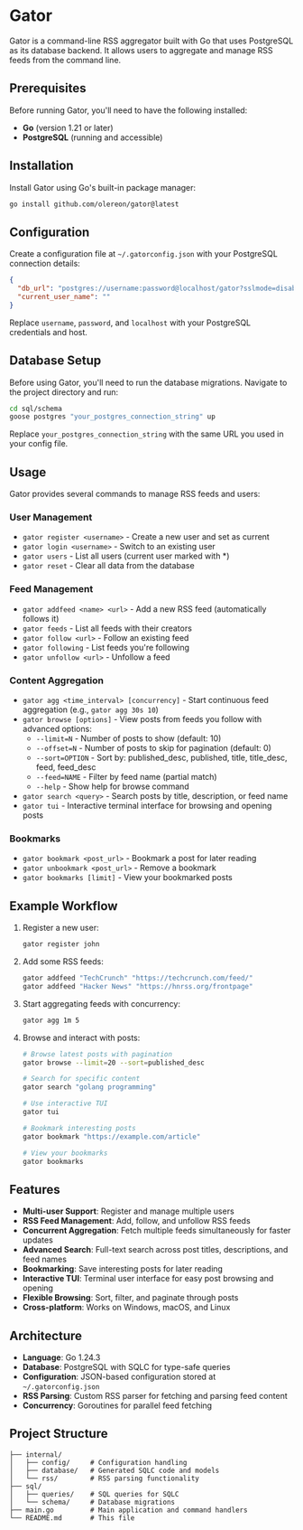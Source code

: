 # Gator

Gator is a command-line RSS aggregator built with Go that uses PostgreSQL as its database backend. It allows users to aggregate and manage RSS feeds from the command line.

## Prerequisites

Before running Gator, you'll need to have the following installed:

- **Go** (version 1.21 or later)
- **PostgreSQL** (running and accessible)

## Installation

Install Gator using Go's built-in package manager:

```bash
go install github.com/olereon/gator@latest
```

## Configuration

Create a configuration file at `~/.gatorconfig.json` with your PostgreSQL connection details:

```json
{
  "db_url": "postgres://username:password@localhost/gator?sslmode=disable",
  "current_user_name": ""
}
```

Replace `username`, `password`, and `localhost` with your PostgreSQL credentials and host.

## Database Setup

Before using Gator, you'll need to run the database migrations. Navigate to the project directory and run:

```bash
cd sql/schema
goose postgres "your_postgres_connection_string" up
```

Replace `your_postgres_connection_string` with the same URL you used in your config file.

## Usage

Gator provides several commands to manage RSS feeds and users:

### User Management
- `gator register <username>` - Create a new user and set as current
- `gator login <username>` - Switch to an existing user
- `gator users` - List all users (current user marked with *)
- `gator reset` - Clear all data from the database

### Feed Management
- `gator addfeed <name> <url>` - Add a new RSS feed (automatically follows it)
- `gator feeds` - List all feeds with their creators
- `gator follow <url>` - Follow an existing feed
- `gator following` - List feeds you're following
- `gator unfollow <url>` - Unfollow a feed

### Content Aggregation
- `gator agg <time_interval> [concurrency]` - Start continuous feed aggregation (e.g., `gator agg 30s 10`)
- `gator browse [options]` - View posts from feeds you follow with advanced options:
  - `--limit=N` - Number of posts to show (default: 10)
  - `--offset=N` - Number of posts to skip for pagination (default: 0)
  - `--sort=OPTION` - Sort by: published_desc, published, title, title_desc, feed, feed_desc
  - `--feed=NAME` - Filter by feed name (partial match)
  - `--help` - Show help for browse command
- `gator search <query>` - Search posts by title, description, or feed name
- `gator tui` - Interactive terminal interface for browsing and opening posts

### Bookmarks
- `gator bookmark <post_url>` - Bookmark a post for later reading
- `gator unbookmark <post_url>` - Remove a bookmark
- `gator bookmarks [limit]` - View your bookmarked posts

## Example Workflow

1. Register a new user:
   ```bash
   gator register john
   ```

2. Add some RSS feeds:
   ```bash
   gator addfeed "TechCrunch" "https://techcrunch.com/feed/"
   gator addfeed "Hacker News" "https://hnrss.org/frontpage"
   ```

3. Start aggregating feeds with concurrency:
   ```bash
   gator agg 1m 5
   ```

4. Browse and interact with posts:
   ```bash
   # Browse latest posts with pagination
   gator browse --limit=20 --sort=published_desc
   
   # Search for specific content
   gator search "golang programming"
   
   # Use interactive TUI
   gator tui
   
   # Bookmark interesting posts
   gator bookmark "https://example.com/article"
   
   # View your bookmarks
   gator bookmarks
   ```

## Features

- **Multi-user Support**: Register and manage multiple users
- **RSS Feed Management**: Add, follow, and unfollow RSS feeds
- **Concurrent Aggregation**: Fetch multiple feeds simultaneously for faster updates
- **Advanced Search**: Full-text search across post titles, descriptions, and feed names
- **Bookmarking**: Save interesting posts for later reading
- **Interactive TUI**: Terminal user interface for easy post browsing and opening
- **Flexible Browsing**: Sort, filter, and paginate through posts
- **Cross-platform**: Works on Windows, macOS, and Linux

## Architecture

- **Language**: Go 1.24.3
- **Database**: PostgreSQL with SQLC for type-safe queries
- **Configuration**: JSON-based configuration stored at `~/.gatorconfig.json`
- **RSS Parsing**: Custom RSS parser for fetching and parsing feed content
- **Concurrency**: Goroutines for parallel feed fetching

## Project Structure

```
├── internal/
│   ├── config/     # Configuration handling
│   ├── database/   # Generated SQLC code and models
│   └── rss/        # RSS parsing functionality
├── sql/
│   ├── queries/    # SQL queries for SQLC
│   └── schema/     # Database migrations
├── main.go         # Main application and command handlers
└── README.md       # This file
```